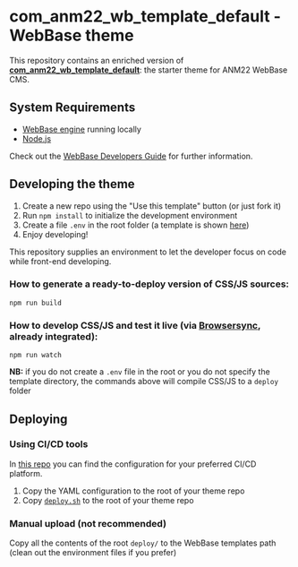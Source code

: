 # com_anm22_wb_template_default - WebBase theme

This repository contains an enriched version of [__com_anm22_wb_template_default__](https://github.com/ANM22/com_anm22_wb_template_default): the starter theme for ANM22 WebBase CMS.


## System Requirements
*	[WebBase engine](https://github.com/ANM22/WebBase) running locally
*   [Node.js](https://nodejs.org/en/)

Check out the [WebBase Developers Guide](https://www.anm22.it/it/webbase-developers/) for further information.

## Developing the theme
1. Create a new repo using the "Use this template" button (or just fork it)
2. Run `npm install` to initialize the development environment
3. Create a file `.env` in the root folder (a template is shown [here](https://gist.github.com/ashleycaselli/c76ac40b025a628fcbfe132b324d2130))
4. Enjoy developing!

This repository supplies an environment to let the developer focus on code while front-end developing.

### How to generate a ready-to-deploy version of CSS/JS sources:
    npm run build
### How to develop CSS/JS and test it live (via [Browsersync](https://www.browsersync.io/), already integrated):
    npm run watch

__NB:__ if you do not create a `.env` file in the root or you do not specify the template directory, the commands above will compile CSS/JS to a `deploy` folder

## Deploying

### Using CI/CD tools

In [this repo](https://github.com/ashleycaselli/deploy-config-com_anm22_wb_template) you can find the configuration for your preferred CI/CD platform.

1. Copy the YAML configuration to the root of your theme repo
2. Copy [`deploy.sh`](https://github.com/ashleycaselli/deploy-config-com_anm22_wb_template/blob/master/deploy.sh) to the root of your theme repo

### Manual upload (not recommended)
Copy all the contents of the root `deploy/` to the WebBase templates path (clean out the environment files if you prefer)
